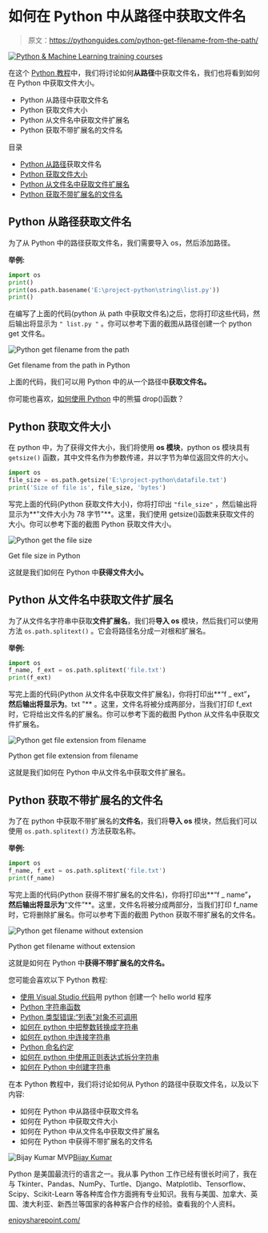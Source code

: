 # 如何在 Python 中从路径中获取文件名

> 原文：<https://pythonguides.com/python-get-filename-from-the-path/>

[![Python & Machine Learning training courses](img/49ec9c6da89a04c9f45bab643f8c765c.png)](https://sharepointsky.teachable.com/p/python-and-machine-learning-training-course)

在这个 [Python 教程](https://pythonguides.com/python-programming-for-the-absolute-beginner/)中，我们将讨论如何**从路径**中获取文件名，我们也将看到如何在 Python 中获取文件大小。

*   Python 从路径中获取文件名
*   Python 获取文件大小
*   Python 从文件名中获取文件扩展名
*   Python 获取不带扩展名的文件名

目录

[](#)

*   [Python 从路径](#Python_get_filename_from_path "Python get filename from path")获取文件名
*   [Python 获取文件大小](#Python_get_the_file_size "Python get the file size")
*   [Python 从文件名中获取文件扩展名](#Python_get_file_extension_from_filename "Python get file extension from filename")
*   [Python 获取不带扩展名的文件名](#Python_get_filename_without_extension "Python get filename without extension")

## Python 从路径获取文件名

为了从 Python 中的路径获取文件名，我们需要导入 os，然后添加路径。

**举例:**

```py
import os
print()
print(os.path.basename('E:\project-python\string\list.py'))
print()
```

在编写了上面的代码(python 从 path 中获取文件名)之后，您将打印这些代码，然后输出将显示为 `" list.py "` 。你可以参考下面的截图从路径创建一个 python get 文件名。

![Python get filename from the path](img/d5ad7f5c3b510165a83cd9bfcd796eb8.png "19 16")

Get filename from the path in Python

上面的代码，我们可以用 Python 中的从一个路径中**获取文件名。**

你可能也喜欢，[如何使用 Python](https://pythonguides.com/pandas-drop/) 中的熊猫 drop()函数？

## Python 获取文件大小

在 python 中，为了获得文件大小，我们将使用 **os 模块**，python os 模块具有 `getsize()` 函数，其中文件名作为参数传递，并以字节为单位返回文件的大小。

```py
import os
file_size = os.path.getsize('E:\project-python\datafile.txt')
print('Size of file is', file_size, 'bytes')
```

写完上面的代码(Python 获取文件大小)，你将打印出 `"file_size"` ，然后输出将显示为**"文件大小为 78 字节"**。这里，我们使用 getsize()函数来获取文件的大小。你可以参考下面的截图 Python 获取文件大小。

![Python get the file size](img/51408aafa16ffd17b3ba151ceb5be601.png "Python get the file size")

Get file size in Python

这就是我们如何在 Python 中**获得文件大小。**

## Python 从文件名中获取文件扩展名

为了从文件名字符串中获取**文件扩展名**，我们将**导入 os** 模块，然后我们可以使用方法 `os.path.splitext()` 。它会将路径名分成一对根和扩展名。

**举例:**

```py
import os
f_name, f_ext = os.path.splitext('file.txt')
print(f_ext)
```

写完上面的代码(Python 从文件名中获取文件扩展名)，你将打印出**“f _ ext”**，然后输出将显示为**。txt "** 。这里，文件名将被分成两部分，当我们打印 f_ext 时，它将给出文件名的扩展名。你可以参考下面的截图 Python 从文件名中获取文件扩展名。

![Python get file extension from filename](img/d1b8fc728af757ff6b0f3c0234a33920.png "Python get file extension from filename")

Python get file extension from filename

这就是我们如何在 Python 中从文件名中获取文件扩展名。

## Python 获取不带扩展名的文件名

为了在 python 中获取不带扩展名的**文件名**，我们将**导入 os** 模块，然后我们可以使用 `os.path.splitext()` 方法获取名称。

**举例:**

```py
import os
f_name, f_ext = os.path.splitext('file.txt')
print(f_name)
```

写完上面的代码(Python 获得不带扩展名的文件名)，你将打印出**“f _ name”**，然后输出将显示为**“文件”**。这里，文件名将被分成两部分，当我们打印 f_name 时，它将删除扩展名。你可以参考下面的截图 Python 获取不带扩展名的文件名。

![Python get filename without extension](img/362943f1973005e6424059b6a4386f37.png "Python get filename without extension")

Python get filename without extension

这就是如何在 Python 中**获得不带扩展名的文件名。**

您可能会喜欢以下 Python 教程:

*   [使用 Visual Studio 代码](https://pythonguides.com/python-hello-world-program/)用 python 创建一个 hello world 程序
*   [Python 字符串函数](https://pythonguides.com/string-methods-in-python/)
*   [Python 类型错误:“列表”对象不可调用](https://pythonguides.com/python-typeerror-list-object-is-not-callable/)
*   [如何在 python 中把整数转换成字符串](https://pythonguides.com/convert-an-integer-to-string-in-python/)
*   [如何在 python 中连接字符串](https://pythonguides.com/concatenate-strings-in-python/)
*   [Python 命名约定](https://pythonguides.com/python-naming-conventions/)
*   [如何在 python 中使用正则表达式拆分字符串](https://pythonguides.com/python-split-string-regex/)
*   [如何在 Python 中创建字符串](https://pythonguides.com/create-a-string-in-python/)

在本 Python 教程中，我们将讨论如何从 Python 的路径中获取文件名，以及以下内容:

*   如何在 Python 中从路径中获取文件名
*   如何在 Python 中获取文件大小
*   如何在 Python 中从文件名中获取文件扩展名
*   如何在 Python 中获得不带扩展名的文件名

![Bijay Kumar MVP](img/9cb1c9117bcc4bbbaba71db8d37d76ef.png "Bijay Kumar MVP")[Bijay Kumar](https://pythonguides.com/author/fewlines4biju/)

Python 是美国最流行的语言之一。我从事 Python 工作已经有很长时间了，我在与 Tkinter、Pandas、NumPy、Turtle、Django、Matplotlib、Tensorflow、Scipy、Scikit-Learn 等各种库合作方面拥有专业知识。我有与美国、加拿大、英国、澳大利亚、新西兰等国家的各种客户合作的经验。查看我的个人资料。

[enjoysharepoint.com/](https://enjoysharepoint.com/)[](https://www.facebook.com/fewlines4biju "Facebook")[](https://www.linkedin.com/in/fewlines4biju/ "Linkedin")[](https://twitter.com/fewlines4biju "Twitter")